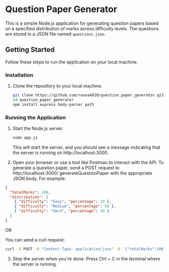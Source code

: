 # Question Paper Generator

This is a simple Node.js application for generating question papers based on a specified distribution of marks across difficulty levels.
The questions are stored in a JSON file named `questions.json`.

## Getting Started

Follow these steps to run the application on your local machine.

### Installation

1. Clone the repository to your local machine.

   ```bash
   git clone https://github.com/rounak610/question_paper_generator.git
   cd question_paper_generator
   npm install express body-parser path
   ```

### Running the Application

1. Start the Node.js server.

   ```bash
   node app.js
   ```

   This will start the server, and you should see a message indicating that the server is running on http://localhost:3000.

2. Open your browser or use a tool like Postman to interact with the API. To generate a question paper, send a POST request to http://localhost:3000/ generateQuestionPaper with the appropriate JSON body. For example:

```json
{
  "totalMarks": 100,
  "distribution": [
    { "difficulty": "Easy", "percentage": 20 },
    { "difficulty": "Medium", "percentage": 50 },
    { "difficulty": "Hard", "percentage": 30 }
  ]
}
```

OR

You can send a curl request:

```bash
curl -X POST -H "Content-Type: application/json" -d '{"totalMarks":100,"distribution":[{"difficulty":"Easy","percentage":20},{"difficulty":"Medium","percentage":50},{"difficulty":"Hard","percentage":30}]}' http://localhost:3000/generateQuestionPaper
```

3. Stop the server when you're done. Press Ctrl + C in the terminal where the server is running.
